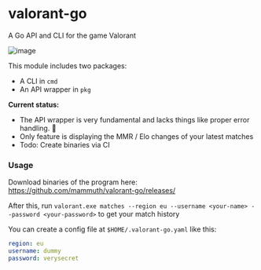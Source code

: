 # valorant-go
A Go API and CLI for the game Valorant

![image](https://user-images.githubusercontent.com/3121306/104110386-763baa00-52d7-11eb-9b70-7645c6e5d05b.png)

This module includes two packages: 
- A CLI in `cmd` 
- An API wrapper in `pkg` 

**Current status:** 
- The API wrapper is very fundamental and lacks things like proper error handling. :construction:
- Only feature is displaying the MMR / Elo changes of your latest matches
- Todo: Create binaries via CI

### Usage
Download binaries of the program here: https://github.com/mammuth/valorant-go/releases/

After this, run `valorant.exe matches --region eu --username <your-name> --password <your-password>` to get your match history

You can create a config file at `$HOME/.valorant-go.yaml` like this:
```yaml
region: eu
username: dummy
password: verysecret
```

